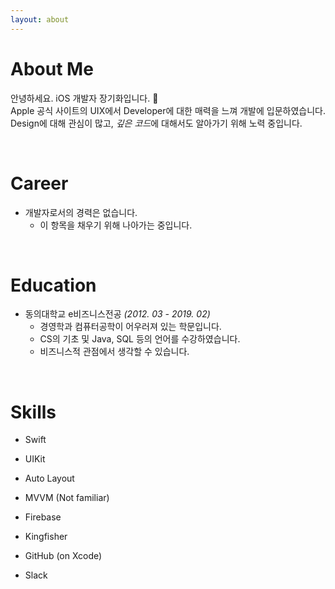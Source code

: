 ```yaml
---
layout: about 
---
```


# About Me
안녕하세요. iOS 개발자 장기화입니다. 🐤<br/>
Apple 공식 사이트의 UIX에서 Developer에 대한 매력을 느껴 개발에 입문하였습니다.<br/>
Design에 대해 관심이 많고, *깊은 코드*에 대해서도 알아가기 위해 노력 중입니다.

<br/>

# Career
- 개발자로서의 경력은 없습니다.
  - 이 항목을 채우기 위해 나아가는 중입니다.

<br/>

# Education
- 동의대학교 e비즈니스전공 *(2012. 03 - 2019. 02)*
  - 경영학과 컴퓨터공학이 어우러져 있는 학문입니다.
  - CS의 기초 및 Java, SQL 등의 언어를 수강하였습니다.
  - 비즈니스적 관점에서 생각할 수 있습니다.

<br/>

# Skills
 - Swift
 - UIKit
 - Auto Layout
 - MVVM (Not familiar)
 
 - Firebase
 - Kingfisher
 
 - GitHub (on Xcode)
 - Slack
